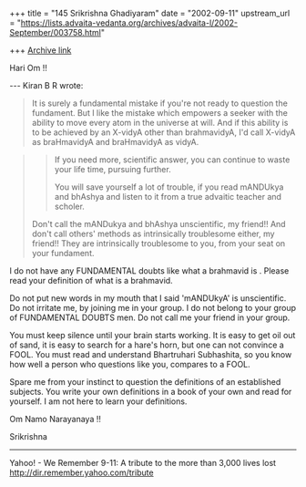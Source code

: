+++
title = "145 Srikrishna Ghadiyaram"
date = "2002-09-11"
upstream_url = "https://lists.advaita-vedanta.org/archives/advaita-l/2002-September/003758.html"

+++
[Archive link](https://lists.advaita-vedanta.org/archives/advaita-l/2002-September/003758.html)

Hari Om !!

--- Kiran B R <kiranbr at ROCKETMAIL.COM> wrote:
>
> It is surely a fundamental mistake if you're not
> ready to question the
> fundament. But I like the mistake which empowers a
> seeker with the ability
> to move every atom in the universe at will. And if
> this ability is to be
> achieved by an X-vidyA other than brahmavidyA, I'd
> call X-vidyA as
> braHmavidyA and braHmavidyA as vidyA.
>

>
>
> >If you need more, scientific answer, you can
> continue
> >to waste your life time, pursuing further.
> >
> >You will save yourself a lot of trouble, if you
> read
> >mANDUkya and bhAshya and listen to it from a true
> >advaitic teacher and scholer.
> >
>
> Don't call the mANDukya and bhAshya unscientific, my
> friend!! And don't
> call others' methods as intrinsically troublesome
> either, my friend!! They
> are intrinsically troublesome to you, from your seat
> on your fundament.
>

I do not have any FUNDAMENTAL doubts like what a
brahmavid is . Please read your definition of what is
a brahmavid.

Do not put new words in my mouth that I said
'mANDUkyA' is unscientific. Do not irritate me, by
joining me in your group. I do not belong to your
group of FUNDAMENTAL DOUBTS men. Do not call me your
friend in your group.

You must keep silence until your brain starts working.
It is easy to get oil out of sand, it is easy to
search for a hare's horn, but one can not convince a
FOOL. You must read and understand Bhartruhari
Subhashita, so you know how well a person who
questions like you, compares to a FOOL.

Spare me from your instinct to question the
definitions of an established subjects. You write your
own definitions in a book of your own and read for
yourself. I am not here to learn your definitions.

Om Namo Narayanaya !!

Srikrishna

__________________________________________________
Yahoo! - We Remember
9-11: A tribute to the more than 3,000 lives lost
http://dir.remember.yahoo.com/tribute

